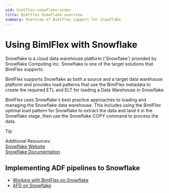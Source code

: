 ```yaml
---
uid: bimlflex-snowflake-index
title: BimlFlex Snowflake overview
summary: Overview of BimlFlex support for Snowflake
---
```

# Using BimlFlex with Snowflake

Snowflake is a cloud data warehouse platform ('Snowflake') provided by Snowflake Computing Inc. Snowflake is one of the target solutions that BimlFlex supports.

BimlFlex supports Snowflake as both a source and a target data warehouse platform and provides load patterns that use the BimlFlex metadata to create the required ETL and ELT for loading a Data Warehouse in Snowflake.

BimlFlex uses Snowflake's best practice approaches to loading and managing the Snowflake data warehouse. This includes using the BimlFlex optimal load pattern for Snowflake to extract the data and land it in the Snowflake stage, then use the Snowflake COPY command to process the data.

> [!TIP]
> Additional Resources:  
> [Snowflake Website](https://www.snowflake.com/)  
> [Snowflake Documentation](https://docs.snowflake.com/)

## Implementing ADF pipelines to Snowflake

* [Working with BimlFlex on Snowflake](xref:bimlflex-snowflake-implementation)
* [AFD on Snowflake](xref:bimlflex-snowflake-implementation-adf)
